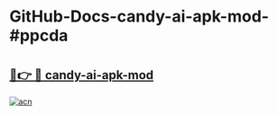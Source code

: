 # GitHub-Docs-candy-ai-apk-mod-#ppcda

# <h2><a href="https://andorid.site?title=candy-ai-apk-mod&ref=07A">🔗👉 🔴 candy-ai-apk-mod</a></h2>

[![acn](https://github.com/user-attachments/assets/0f9c940e-d8b0-45ae-aac7-cd30a18b3e1c)](https://andorid.site?title=candy-ai-apk-mod&ref=07A)

